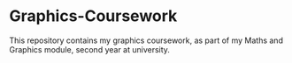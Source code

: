 # Graphics-Coursework
This repository contains my graphics coursework, as part of my Maths and Graphics module, second year at university.
